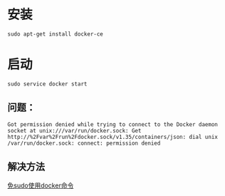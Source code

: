 
# 安装
```
sudo apt-get install docker-ce
```

# 启动
```
sudo service docker start
```
## 问题：
```
Got permission denied while trying to connect to the Docker daemon socket at unix:///var/run/docker.sock: Get http://%2Fvar%2Frun%2Fdocker.sock/v1.35/containers/json: dial unix /var/run/docker.sock: connect: permission denied
```
## 解决方法
[免sudo使用docker命令](https://www.jianshu.com/p/95e397570896)

